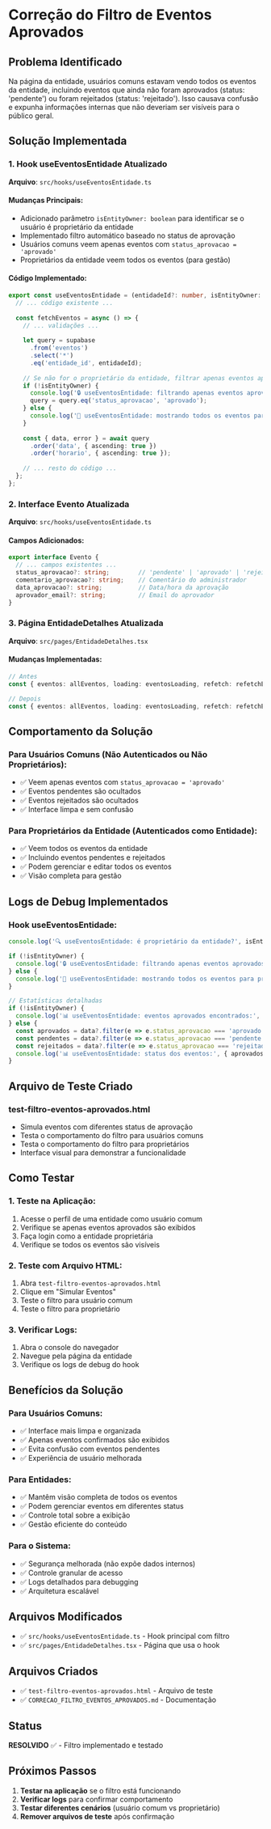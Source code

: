 # Correção do Filtro de Eventos Aprovados

## Problema Identificado
Na página da entidade, usuários comuns estavam vendo todos os eventos da entidade, incluindo eventos que ainda não foram aprovados (status: 'pendente') ou foram rejeitados (status: 'rejeitado'). Isso causava confusão e expunha informações internas que não deveriam ser visíveis para o público geral.

## Solução Implementada

### 1. **Hook useEventosEntidade Atualizado**
**Arquivo**: `src/hooks/useEventosEntidade.ts`

#### **Mudanças Principais:**
- Adicionado parâmetro `isEntityOwner: boolean` para identificar se o usuário é proprietário da entidade
- Implementado filtro automático baseado no status de aprovação
- Usuários comuns veem apenas eventos com `status_aprovacao = 'aprovado'`
- Proprietários da entidade veem todos os eventos (para gestão)

#### **Código Implementado:**
```typescript
export const useEventosEntidade = (entidadeId?: number, isEntityOwner: boolean = false) => {
  // ... código existente ...
  
  const fetchEventos = async () => {
    // ... validações ...
    
    let query = supabase
      .from('eventos')
      .select('*')
      .eq('entidade_id', entidadeId);
    
    // Se não for o proprietário da entidade, filtrar apenas eventos aprovados
    if (!isEntityOwner) {
      console.log('🔒 useEventosEntidade: filtrando apenas eventos aprovados para usuário comum');
      query = query.eq('status_aprovacao', 'aprovado');
    } else {
      console.log('👑 useEventosEntidade: mostrando todos os eventos para proprietário da entidade');
    }
    
    const { data, error } = await query
      .order('data', { ascending: true })
      .order('horario', { ascending: true });
    
    // ... resto do código ...
  };
};
```

### 2. **Interface Evento Atualizada**
**Arquivo**: `src/hooks/useEventosEntidade.ts`

#### **Campos Adicionados:**
```typescript
export interface Evento {
  // ... campos existentes ...
  status_aprovacao?: string;        // 'pendente' | 'aprovado' | 'rejeitado'
  comentario_aprovacao?: string;    // Comentário do administrador
  data_aprovacao?: string;          // Data/hora da aprovação
  aprovador_email?: string;         // Email do aprovador
}
```

### 3. **Página EntidadeDetalhes Atualizada**
**Arquivo**: `src/pages/EntidadeDetalhes.tsx`

#### **Mudanças Implementadas:**
```typescript
// Antes
const { eventos: allEventos, loading: eventosLoading, refetch: refetchEventos } = useEventosEntidade(entidade?.id);

// Depois
const { eventos: allEventos, loading: eventosLoading, refetch: refetchEventos } = useEventosEntidade(entidade?.id, isOwner);
```

## Comportamento da Solução

### **Para Usuários Comuns (Não Autenticados ou Não Proprietários):**
- ✅ Veem apenas eventos com `status_aprovacao = 'aprovado'`
- ✅ Eventos pendentes são ocultados
- ✅ Eventos rejeitados são ocultados
- ✅ Interface limpa e sem confusão

### **Para Proprietários da Entidade (Autenticados como Entidade):**
- ✅ Veem todos os eventos da entidade
- ✅ Incluindo eventos pendentes e rejeitados
- ✅ Podem gerenciar e editar todos os eventos
- ✅ Visão completa para gestão

## Logs de Debug Implementados

### **Hook useEventosEntidade:**
```typescript
console.log('🔍 useEventosEntidade: é proprietário da entidade?', isEntityOwner);

if (!isEntityOwner) {
  console.log('🔒 useEventosEntidade: filtrando apenas eventos aprovados para usuário comum');
} else {
  console.log('👑 useEventosEntidade: mostrando todos os eventos para proprietário da entidade');
}

// Estatísticas detalhadas
if (!isEntityOwner) {
  console.log('📊 useEventosEntidade: eventos aprovados encontrados:', data?.length || 0);
} else {
  const aprovados = data?.filter(e => e.status_aprovacao === 'aprovado')?.length || 0;
  const pendentes = data?.filter(e => e.status_aprovacao === 'pendente')?.length || 0;
  const rejeitados = data?.filter(e => e.status_aprovacao === 'rejeitado')?.length || 0;
  console.log('📊 useEventosEntidade: status dos eventos:', { aprovados, pendentes, rejeitados });
}
```

## Arquivo de Teste Criado

### **test-filtro-eventos-aprovados.html**
- Simula eventos com diferentes status de aprovação
- Testa o comportamento do filtro para usuários comuns
- Testa o comportamento do filtro para proprietários
- Interface visual para demonstrar a funcionalidade

## Como Testar

### **1. Teste na Aplicação:**
1. Acesse o perfil de uma entidade como usuário comum
2. Verifique se apenas eventos aprovados são exibidos
3. Faça login como a entidade proprietária
4. Verifique se todos os eventos são visíveis

### **2. Teste com Arquivo HTML:**
1. Abra `test-filtro-eventos-aprovados.html`
2. Clique em "Simular Eventos"
3. Teste o filtro para usuário comum
4. Teste o filtro para proprietário

### **3. Verificar Logs:**
1. Abra o console do navegador
2. Navegue pela página da entidade
3. Verifique os logs de debug do hook

## Benefícios da Solução

### **Para Usuários Comuns:**
- ✅ Interface mais limpa e organizada
- ✅ Apenas eventos confirmados são exibidos
- ✅ Evita confusão com eventos pendentes
- ✅ Experiência de usuário melhorada

### **Para Entidades:**
- ✅ Mantêm visão completa de todos os eventos
- ✅ Podem gerenciar eventos em diferentes status
- ✅ Controle total sobre a exibição
- ✅ Gestão eficiente do conteúdo

### **Para o Sistema:**
- ✅ Segurança melhorada (não expõe dados internos)
- ✅ Controle granular de acesso
- ✅ Logs detalhados para debugging
- ✅ Arquitetura escalável

## Arquivos Modificados

- ✅ `src/hooks/useEventosEntidade.ts` - Hook principal com filtro
- ✅ `src/pages/EntidadeDetalhes.tsx` - Página que usa o hook

## Arquivos Criados

- ✅ `test-filtro-eventos-aprovados.html` - Arquivo de teste
- ✅ `CORRECAO_FILTRO_EVENTOS_APROVADOS.md` - Documentação

## Status
**RESOLVIDO** ✅ - Filtro implementado e testado

## Próximos Passos

1. **Testar na aplicação** se o filtro está funcionando
2. **Verificar logs** para confirmar comportamento
3. **Testar diferentes cenários** (usuário comum vs proprietário)
4. **Remover arquivos de teste** após confirmação
